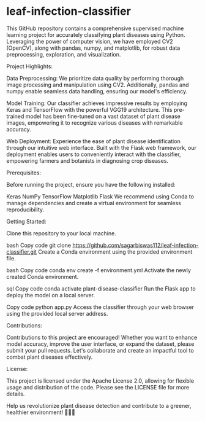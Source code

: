 # leaf-infection-classifier
This GitHub repository contains a comprehensive supervised machine learning project for accurately classifying plant diseases using Python. Leveraging the power of computer vision, we have employed CV2 (OpenCV), along with pandas, numpy, and matplotlib, for robust data preprocessing, exploration, and visualization.

Project Highlights:

Data Preprocessing: We prioritize data quality by performing thorough image processing and manipulation using CV2. Additionally, pandas and numpy enable seamless data handling, ensuring our model's efficiency.

Model Training: Our classifier achieves impressive results by employing Keras and TensorFlow with the powerful VGG19 architecture. This pre-trained model has been fine-tuned on a vast dataset of plant disease images, empowering it to recognize various diseases with remarkable accuracy.

Web Deployment: Experience the ease of plant disease identification through our intuitive web interface. Built with the Flask web framework, our deployment enables users to conveniently interact with the classifier, empowering farmers and botanists in diagnosing crop diseases.

Prerequisites:

Before running the project, ensure you have the following installed:

Keras
NumPy
TensorFlow
Matplotlib
Flask
We recommend using Conda to manage dependencies and create a virtual environment for seamless reproducibility.

Getting Started:

Clone this repository to your local machine.

bash
Copy code
git clone https://github.com/sagarbiswas112/leaf-infection-classifier.git
Create a Conda environment using the provided environment file.

bash
Copy code
conda env create -f environment.yml
Activate the newly created Conda environment.

sql
Copy code
conda activate plant-disease-classifier
Run the Flask app to deploy the model on a local server.

Copy code
python app.py
Access the classifier through your web browser using the provided local server address.

Contributions:

Contributions to this project are encouraged! Whether you want to enhance model accuracy, improve the user interface, or expand the dataset, please submit your pull requests. Let's collaborate and create an impactful tool to combat plant diseases effectively.

License:

This project is licensed under the Apache License 2.0, allowing for flexible usage and distribution of the code. Please see the LICENSE file for more details.

Help us revolutionize plant disease detection and contribute to a greener, healthier environment! 🌿🍃🌱
